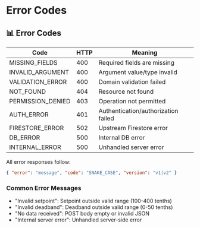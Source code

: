 # Error Codes

## 📊 Error Codes

| Code | HTTP | Meaning |
|------|------|---------|
| MISSING_FIELDS | 400 | Required fields are missing |
| INVALID_ARGUMENT | 400 | Argument value/type invalid |
| VALIDATION_ERROR | 400 | Domain validation failed |
| NOT_FOUND | 404 | Resource not found |
| PERMISSION_DENIED | 403 | Operation not permitted |
| AUTH_ERROR | 401 | Authentication/authorization failed |
| FIRESTORE_ERROR | 502 | Upstream Firestore error |
| DB_ERROR | 500 | Internal DB error |
| INTERNAL_ERROR | 500 | Unhandled server error |

All error responses follow:

```json
{ "error": "message", "code": "SNAKE_CASE", "version": "v1|v2" }
```

### Common Error Messages
- "Invalid setpoint": Setpoint outside valid range (100-400 tenths)
- "Invalid deadband": Deadband outside valid range (0-50 tenths)
- "No data received": POST body empty or invalid JSON
- "Internal server error": Unhandled server-side error
